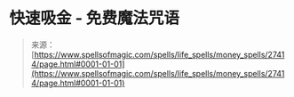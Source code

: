 <!--yml

category: 未分类

date: 2024-06-12 19:16:26

-->

# 快速吸金 - 免费魔法咒语

> 来源：[https://www.spellsofmagic.com/spells/life_spells/money_spells/27414/page.html#0001-01-01](https://www.spellsofmagic.com/spells/life_spells/money_spells/27414/page.html#0001-01-01)
